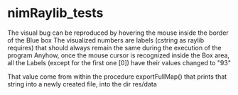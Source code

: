 # nimRaylib_tests
The visual bug can be reproduced by hovering the mouse inside the border of the Blue box
The visualized numbers are labels (cstring as raylib requires) that should always remain the same during the execution of the program
Anyhow, once the mouse cursor is recognized inside the Box area, all the Labels (except for the first one [0]) have their values
changed to "93"

That value come from within the procedure exportFullMap() that prints that string into a newly created file, into the dir res/data
